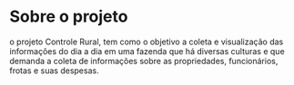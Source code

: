 # Sobre o projeto

o projeto Controle Rural, tem como o objetivo a coleta e visualização das informações do
dia a dia em uma fazenda que há diversas culturas e que demanda a coleta de informações sobre as propriedades,
funcionários, frotas e suas despesas. 